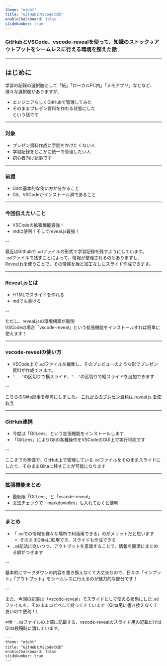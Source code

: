 ```yaml
---
theme: "night"
title: "GitHubとVSCodeの話"
enableChalkboard: false
slideNumber: true
---
```


### GitHubとVSCode、vscode-revealを使って、知識のストック→アウトプットをシームレスに行える環境を整えた話

---

## はじめに

学習の記録の選択肢として「紙」「ローカルPC内」「メモアプリ」などなど、様々な選択肢がありますが、

- エンジニアらしくGitHubで管理してみた
- そのままプレゼン資料を作れる状態にした  
という話です

---

### 対象

- プレゼン資料作成に手間をかけたくない人
- 学習記録をどこかに統一で管理したい人
- 初心者向け記事です

---

### 前提

- Gitの基本的な使い方が分かること
- Git、VSCodeがインストール済であること

---

### 今回伝えたいこと

- VSCodeの拡張機能最強！
- mdは便利！そしてreveal.js最強！

--

最近はGithubで`.md`ファイルの形式で学習記録を残すようにしています。  
`.md`ファイルで残すことによって、情報が整理されるのもありますし、  
Reveal.jsを使うことで、その情報を殆ど加工なしにスライド作成できます。

---

### Reveal.jsとは

- HTMLでスライドを作れる
- mdでも書ける

--

ただし、reveal.jsの環境構築が面倒  
VSCodeの場合「vscode-reveal」という拡張機能をインストールすれば簡単に使えます！

---

### vscode-revealの使い方

- VSCode上で`.md`ファイルを編集し、そのプレビューのような形でプレゼン資料が作成できます。
- `"---"`の区切りで横スライド、`"--"`の区切りで縦スライドを追加できます

--

こちらのQiita記事を参考にしました。
[これからのプレゼン資料は reveal.js を使おう](https://qiita.com/Targityen/items/40ae4795e2cb77c1adc6)

---

### GitHub連携

- 今度は「GitLens」という拡張機能をインストールします
- 「GitLens」によりGitの各種操作をVSCodeのGUI上で実行可能です

--

ここまでの準備で、GitHub上で管理している`.md`ファイルをそのままスライドにしたり、そのままQiitaに移すことが可能になります

---

### 拡張機能まとめ

- 最低限「GitLens」と「vscode-reveal」
- 文法チェックで「markdownlint」も入れておくと便利

---

### まとめ

- 「`.md`での情報を様々な場所で利活用できる」のがメリットだと思います
  - そのままQiitaに転用でき、スライドも作成できる
- `.md`記法に従いつつ、アウトプットを意識することで、情報を簡潔にまとめる癖がつきます

--

基本的にマークダウンの内容を書き換えなくて大丈夫なので、日々の「インプット」「アウトプット」をシームレスに行えるのが魅力的な部分です！

-- 

また、今回の記事は「vscode-reveal」でスライドとして使える状態にした`.md`ファイルを、そのままコピペして持ってきています（Qiita用に書き換えなくて良いので便利！）  

※唯一`.md`ファイルの上部に記載する、vscode-revealのスライド用の記載だけはQiita投稿時に消しています。

```
---
theme: "night"
title: "GitHubとVSCodeの話"
enableChalkboard: false
slideNumber: true
---
```